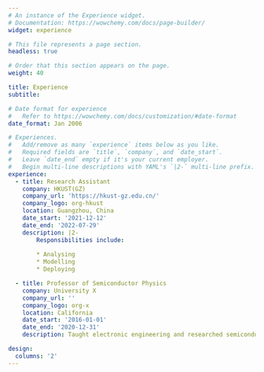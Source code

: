```yaml
---
# An instance of the Experience widget.
# Documentation: https://wowchemy.com/docs/page-builder/
widget: experience

# This file represents a page section.
headless: true

# Order that this section appears on the page.
weight: 40

title: Experience
subtitle:

# Date format for experience
#   Refer to https://wowchemy.com/docs/customization/#date-format
date_format: Jan 2006

# Experiences.
#   Add/remove as many `experience` items below as you like.
#   Required fields are `title`, `company`, and `date_start`.
#   Leave `date_end` empty if it's your current employer.
#   Begin multi-line descriptions with YAML's `|2-` multi-line prefix.
experience:
  - title: Research Assistant
    company: HKUST(GZ)
    company_url: 'https://hkust-gz.edu.cn/'
    company_logo: org-hkust
    location: Guangzhou, China
    date_start: '2021-12-12'
    date_end: '2022-07-29'
    description: |2-
        Responsibilities include:
        
        * Analysing
        * Modelling
        * Deploying

  - title: Professor of Semiconductor Physics
    company: University X
    company_url: ''
    company_logo: org-x
    location: California
    date_start: '2016-01-01'
    date_end: '2020-12-31'
    description: Taught electronic engineering and researched semiconductor physics.

design:
  columns: '2'
---
```

